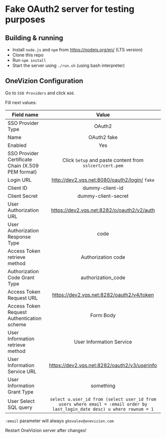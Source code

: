# Fake OAuth2 server for testing purposes

## Building & running
- Install `node.js` and `npm` from https://nodejs.org/en/ (LTS version)
- Clone this repo
- Run `npm install`
- Start the server using `./run.sh` (using bash interpreter)

## OneVizion Configuration

Go to `SSO Providers` and click `Add`.

Fill next values:

| Field name | Value |
| --- | :---: |
| SSO Provider Type | OAuth2 |
| Name | OAuth2 fake |
| Enabled | Yes |
| SSO Provider Certificate Chain (X.509 PEM format) | Click `Setup` and paste content from `sslcert/cert.pem` |
| Login URL | http://dev2.vqs.net:8080/oauth2/login/ `fake` |
| Client ID | dummy-client-id |
| Client Secret | dummy-client-secret |
| User Authorization URL | https://dev2.vqs.net:8282/o/oauth2/v2/auth |
| User Authorization Response Type | code |
| Access Token retrieve method | Authorization code |
| Authorization Code Grant Type | authorization_code |
| Access Token Request URL | https://dev2.vqs.net:8282/oauth2/v4/token |
| Access Token Request Authentication scheme | Form Body |
| User Information retrieve method | User Information Service |
| User Information Service URL | https://dev2.vqs.net:8282/oauth2/v3/userinfo |
| User Information Grant Type | something |
| User Select SQL query | `select u.user_id from (select user_id from users where email = :email order by last_login_date desc) u where rownum = 1` |

`:email` parameter will always `gkovalev@onevizion.com`

Restart OneVizion server after changes!